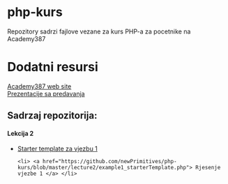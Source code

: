 # php-kurs
Repozitory sadrzi fajlove vezane za kurs PHP-a za pocetnike na Academy387

<h1> Dodatni resursi </h1>
<a href="http://www.academy387.com/program/php-kurs-za-pocetnike" target="_blank"> Academy387 web site </a> <br>
<a href="http://www.slideshare.net/NerminSehic/" target="_blank"> Prezentacije sa predavanja </a>

<h2> Sadrzaj repozitorija: </h2>
<h4> Lekcija 2 </h4>

<ul> 
	<li> <a href="https://github.com/newPrimitives/php-kurs/blob/master/lecture2/example1_starterTemplate.php"> Starter template za vjezbu 1 </a> </li>

	<li> <a href="https://github.com/newPrimitives/php-kurs/blob/master/lecture2/example1_starterTemplate.php"> Rjesenje vjezbe 1 </a> </li>
</ul>
